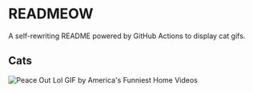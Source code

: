 # READMEOW

A self-rewriting README powered by GitHub Actions to display cat gifs.

## Cats

![Peace Out Lol GIF by America's Funniest Home Videos](https://media4.giphy.com/media/l4KibK3JwaVo0CjDO/200.gif?cid=9acd02daha7xjulbuwdqe79740rqsiau34qj818hgmuuhqt4&ep=v1_gifs_search&rid=200.gif&ct=g)
